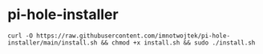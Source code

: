 # pi-hole-installer

`curl -O https://raw.githubusercontent.com/imnotwojtek/pi-hole-installer/main/install.sh && chmod +x install.sh && sudo ./install.sh`
